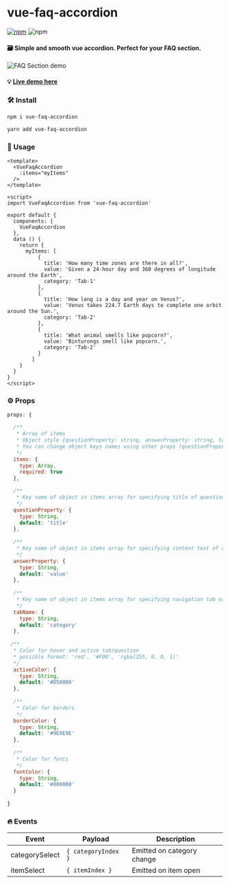 # vue-faq-accordion


[![npm](https://img.shields.io/npm/v/vue-faq-accordion.svg)](vue-faq-accordion) ![npm](https://img.shields.io/npm/dt/vue-faq-accordion.svg)


#### 🗃 Simple and smooth vue accordion. Perfect for your FAQ section.

![FAQ Section demo](https://media.giphy.com/media/XKU7gqsiq2KRAPoHZm/giphy.gif)

#### 💡 [Live demo here](https://codesandbox.io/s/1zl0ol4z7j?module=%2Fsrc%2FApp.vue)

### 🛠 Install

```bash
npm i vue-faq-accordion
```
```bash
yarn add vue-faq-accordion
```

### 🚀 Usage

```vue
<template>
  <VueFaqAccordion 
    :items="myItems"
  />
</template>

<script>
import VueFaqAccordion from 'vue-faq-accordion'

export default {
  components: {
    VueFaqAccordion
  },
  data () {
    return {
      myItems: [
          {
            title: 'How many time zones are there in all?',
            value: 'Given a 24-hour day and 360 degrees of longitude around the Earth',
            category: 'Tab-1'
          },
          {
            title: 'How long is a day and year on Venus?',
            value: 'Venus takes 224.7 Earth days to complete one orbit around the Sun.',
            category: 'Tab-2'
          },
          {
            title: 'What animal smells like popcorn?',
            value: 'Binturongs smell like popcorn.',
            category: 'Tab-2'
          }
        ]
    }
  }
}
</script>
```

### ⚙ Props 
```js
props: {

  /**
   * Array of items
   * Object style {questionProperty: string, answerProperty: string, tabName: string}
   * You can change object keys names using other props (questionProperty, answerProperty, tabName)
   */
  items: {
    type: Array,
    required: true
  },

  /**
   * Key name of object in items array for specifying title of question
   */
  questionProperty: {
    type: String,
    default: 'title'
  },
  
  /**
   * Key name of object in items array for specifying content text of open question
   */
  answerProperty: {
    type: String,
    default: 'value'
  },
  
  /**
   * Key name of object in items array for specifying navigation tab name
   */
  tabName: {
    type: String,
    default: 'category'
  },
  
 /**
  * Color for hover and active tab/question
  * possible format: 'red', '#F00', 'rgba(255, 0, 0, 1)'
  */
  activeColor: {
    type: String,
    default: '#D50000'
  },
  
  /**
   * Color for borders
   */
  borderColor: {
    type: String,
    default: '#9E9E9E'
  },
  
  /**
   * Color for fonts
   */
  fontColor: {
    type: String,
    default: '#000000'
  }
  
}
```

### 🔥 Events

| Event | Payload | Description |
| -| - | -|
| categorySelect | `{ categoryIndex }` | Emitted on category change |
| itemSelect | `{ itemIndex }` | Emitted on item open |